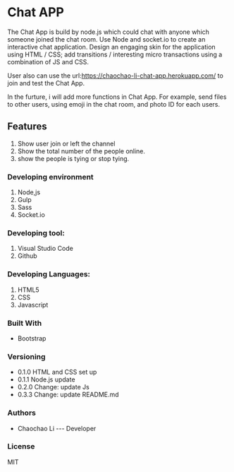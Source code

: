 # Chat APP
The Chat App is build by node.js which could chat with anyone which someone joined the chat room.
Use Node and socket.io to create an interactive chat application. Design an engaging skin
for the application using HTML / CSS; add transitions / interesting micro transactions using
a combination of JS and CSS.

User also can use the url:https://chaochao-li-chat-app.herokuapp.com/ to join and test the Chat App.

In the furture, i will add more functions in Chat App. For example, send files to other users, using emoji in the chat room, and photo ID for each users. 
## Features
1. Show user join or left the channel
2. Show the total number of the people online.
3. show the people is tying or stop tying.

### Developing environment
 1. Node,js
 2. Gulp
 3. Sass
 4. Socket.io
### Developing tool:
 1. Visual Studio Code
 2. Github

### Developing Languages:
 1. HTML5
 2. CSS
 3. Javascript


### Built With
* Bootstrap

### Versioning
* 0.1.0 HTML and CSS set up
* 0.1.1 Node.js update
* 0.2.0 Change: update Js
* 0.3.3 Change: update README.md

### Authors 
* Chaochao Li --- Developer

### License
   MIT
